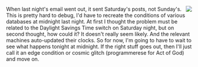 <img src="http://scripting.com/images/2020/01/13/davesCoffee.png" border="0" align="right">When last night's email went out, it sent Saturday's posts, not Sunday's. This is pretty hard to debug, I'd have to recreate the conditions of various databases at midnight last night. At first I thought the problem must be related to the Daylight Savings Time switch on Saturday night, but on second thought, how could it? It doesn't really seem likely. And the relevant machines auto-updated their clocks. So for now, I'm going to have to wait to see what happens tonight at midnight. If the right stuff goes out, then I'll just call it an edge condition or cosmic glitch (programmerese for Act of God) and move on.  
